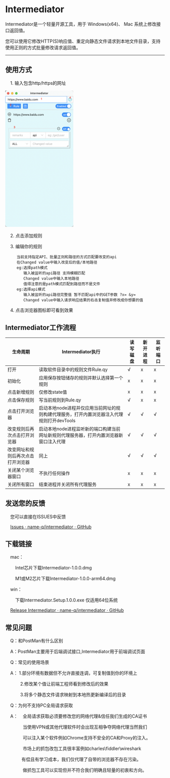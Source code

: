 # Intermediator

Intermediator是一个轻量开源工具，用于 Windows(x64)、 Mac 系统上修改接口返回值。

您可以使用它修改HTTP(S)响应值、重定向静态文件请求到本地文件目录，支持使用正则的方式批量修改请求返回值。

---

## 使用方式

    1. 输入包含http/https的网址

<img title="" src="./readme/2022-11-26-13-10-19-image.png" alt="" width="215">

    2. 点击添加规则

    3. 编辑你的规则

```便捷的编辑你的规则
     当前支持指定API、批量正则和路径的方式匹配要改变的api
     在Changed value中输入改变后的值/本地路径
     eg:选择path模式 
        输入被监听的api路径 支持模糊匹配
        Changed value中输入本地路径
        值得注意的是path模式匹配到路径而不是文件
     eg:选择api模式
        输入被监听的api路径完整值 暂不匹配api中的GET参数 ?x= &y=
        Changed value中输入请求响应结果的右击复制值并修改成你想要的值
```

    4. 点击浏览器图标即可看到效果

## Intermediator工作流程

| 生命周期              | Intermediator执行                                     | 读写磁盘 | 新开进程 | 监听端口 |
| ----------------- | --------------------------------------------------- | ---- | ---- | ---- |
| 打开                | 读取软件目录中的规则文件Rule.qy                                 | √    | x    | x    |
| 初始化               | 应用保存按钮储存的规则并默认选择第一个规则                               | x    | x    | x    |
| 点击新增规则            | 仅修改state值                                           | x    | x    | x    |
| 点击保存规则            | 写当前规则到Rule.qy                                       | √    | x    | x    |
| 点击打开浏览器           | 启动本地node进程并仅应用当前网址的规则构建代理服务，打开内置浏览器注入代理规则打开devTools | √    | √    | √    |
| 改变规则后再次点击打开浏览器    | 启动本地node进程监听新的端口构建当前网址新规则代理服务器，打开内置浏览器新窗口注入代理       | √    | √    | √    |
| 改变网址和规则后再次点击打开浏览器 | 同上                                                  | √    | √    | √    |
| 关闭某个浏览器窗口         | 不执行任何操作                                             | x    | x    | x    |
| 关闭所有窗口            | 结束进程并关闭所有代理服务                                       | x    | x    | x    |

## 

## 发送您的反馈

    您可以直接在ISSUES中反馈

    [Issues · name-q/intermediator · GitHub](https://github.com/name-q/intermediator/issues)

## 下载链接

    mac：

        Intel芯片下载Intermediator-1.0.0.dmg

        M1或M2芯片下载Intermediator-1.0.0-arm64.dmg

    win：

        下载Intermediator.Setup.1.0.0.exe 仅适用64位系统

    [Release Intermediator · name-q/intermediator · GitHub](https://github.com/name-q/intermediator/releases/tag/PublicTest)

## 常见问题

    Q：和PostMan有什么区别

    A：PostMan主要用于后端调试接口,Intermediator用于前端调试页面

    Q：常见的使用场景

    A：  1.部分环境有数据但不允许直接连调，可复制值到你的环境上

            2.修改某个值让前端工程师看到修改后的效果

            3.将多个静态文件请求映射到本地热更新编译后的目录

    Q：为何不支持PC全局请求获取

    A：    全局请求获取必须要修改您的网络代理&信任我们生成的CA证书

              当使用VPN或其他代理软件时会出现互相争夺网络代理当然我们

              可以注入某个软件例如Chrome支持不安全的CA和Proxy的注入。

              市场上的抓包改包工具很丰富例如charles\fiddler\wireshark

              有偿且有学习成本，我们仅代理了自带的浏览器不存在污染。

              做抓包工具可以实现但并不符合我们明确且轻量的初衷和方向。

